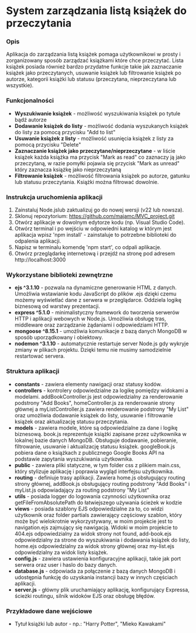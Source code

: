 # System zarządzania listą książek do przeczytania  

### **Opis**
Aplikacja do zarządzania listą książek pomaga użytkownikowi w prosty i zorganizowany sposób zarządzać książkami które chce przeczytać. Lista książek posiada również bardzo przydatne funkcje takie jak zaznaczanie książek jako przeczytanych, usuwanie książek lub filtrowanie książek po autorze, kategorii książki lub statusu (przeczytana, nieprzeczytana lub wszystkie).

### **Funkcjonalności**
- **Wyszukiwanie książek** - możliwość wyszukiwania książek po tytule bądź autorze
- **Dodawanie książek do listy** - możliwość dodania wyszukanych książek do listy za pomocą przycisku "Add to list"
- **Usuwanie książek z listy** - możliwość usunięcia książek z listy za pomocą przycisku "Delete"
- **Zaznaczanie książek jako przeczytane/nieprzeczytane** - w liście książek każda książka ma przycisk "Mark as read" co zaznaczy ją jako przeczytaną, w razie pomyłki pojawia się przycisk "Mark as unread" który zaznacza książkę jako nieprzeczytaną
- **Filtrowanie książek** - możliwość filtrowania książek po autorze, gatunku lub statusu przeczytania. Książki można filtrować dowolnie.

### **Instrukcja uruchomienia aplikacji**
1. Zainstaluj Node.jslub zaktualizuj go do nowej wersji (v22 lub nowsza).
2. Sklonuj repozytorium: https://github.com/majamc/MVC_project.git
3. Otwórz aplikacje w dowolnym edytorze kodu (np. Visual Studio Code).
4. Otwórz terminal i po wejściu w odpowiedni katalog w którym jest aplikacja wpisz 'npm install' - zainstaluje to potrzebne biblioteki do odpalenia aplikacji.
5. Napisz w terminalu komendę 'npm start', co odpali aplikacje.
6. Otwórz przeglądarkę internetową i przejdź na stronę pod adresem http://localhost:3000

### **Wykorzystane biblioteki zewnętrzne**
- **ejs ^3.1.10** - pozwala na dynamiczne generowanie HTML z danych. Umożliwia wstawianie kodu JavaScript do plików .ejs dzięki czemu możemy wyświetlać dane z serwera w przeglądarce. Oddziela logikę biznesową od warstwy prezentacji.
- **express ^5.1.0** - minimalistyczny framework do tworzenia serwerów HTTP i aplikacji webowych w Node.js. Umożliwia obsługę tras, middleware oraz zarządzanie żądaniami i odpowiedziami HTTP.
- **mongoose ^8.15.1** - umożliwia komunikacje z bazą danych MongoDB w sposób uporządkowany i obiektowy.
- **nodemon ^3.1.10** - automatycznie restartuje server Node.js gdy wykryje zmiany w plikach projektu. Dzięki temu nie musimy samodzielnie restartować servera.

### **Struktura aplikacji**
- **constants** - zawiera elementy nawigacji oraz statusy kodów.
- **controllers** - kontrolery odpowiedzialne za logikę pomiędzy widokami a modelami. addBookController.js jest odpowiedzialny za renderowanie podstrony "Add Books", homeController.js za renderowanie strony głównej a myListController.js zawiera renderowanie podstrony "My List" oraz umożliwia dodawanie książek do listy, usuwanie i filtrowanie książek oraz aktualizację statusu przeczytania.
- **models** - zawiera modele, które są odpowiedzialne za dane i logikę biznesową. book.js reprezentuje książki zapisane przez użytkownika w lokalnej bazie danych MongoDB. Obsługuje dodawanie, pobieranie, filtrowanie, usuwanie i aktualizację statusu książek. googleBook.js pobiera dane o książkach z publicznego Google Books API na podstawie zapytania wyszukiwania użytkownika.
- **public** - zawiera pliki statyczne, w tym folder css z plikiem main.css, który stylizuje aplikację i poprawia wygląd interfejsu użytkownika.
- **routing** - definiuje trasy aplikacji. Zawiera home.js obsługujący routing strony głównej, addBook.js obsługujący routing podstrony "Add Books" i myList.js odpowiadający za routing podstrony "My List"
- **utils** - posiada logger do logowania czynności użytkownika oraz getFileFromAbsolutePath do łatwiejszego używania ścieżek w kodzie
- **views** - posiada szablony EJS odpowiedzialne za to, co widzi użytkownik oraz folder partials zawierający częściowy szablon, który może być wielokrotnie wykorzystywany, w moim projekcie jest to navigation.ejs zajmujący się nawigacją. Widoki w moim projekcie to 404.ejs odpowiedzialny za widok strony not found, add-book.ejs odpowiedzialny za strone do wyszukiwania i dodawania książek do listy, home.ejs odpowiedzialny za widok strony głównej oraz my-list.ejs odpowiedzialny za widok listy książek.
- **config.js** - zawiera ustawienia konfiguracyjne aplikacji, takie jak port serwera oraz user i haslo do bazy danych.
- **database.js** - odpowiada za połączenie z bazą danych MongoDB i udostępnia funkcję do uzyskania instancji bazy w innych częściach aplikacji.
- **server.js** - główny plik uruchamiający aplikację, konfigurujący Expressa, ścieżki routingu, silnik widoków EJS oraz obsługę błędów.

### **Przykładowe dane wejściowe**
- Tytuł książki lub autor - np.: "Harry Potter", "Mieko Kawakami"

